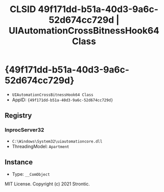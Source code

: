 ﻿---
title: "CLSID 49f171dd-b51a-40d3-9a6c-52d674cc729d | UIAutomationCrossBitnessHook64 Class"
excerpt: What is COM-Object CLSID 49f171dd-b51a-40d3-9a6c-52d674cc729d?
---

# {49f171dd-b51a-40d3-9a6c-52d674cc729d}

* `UIAutomationCrossBitnessHook64 Class`
* AppID: `{49f171dd-b51a-40d3-9a6c-52d674cc729d}`

## Registry


### InprocServer32

* `C:\Windows\System32\uiautomationcore.dll`
* ThreadingModel: `Apartment`

## Instance

* Type: `__ComObject`

MIT License. Copyright (c) 2021 Strontic.


